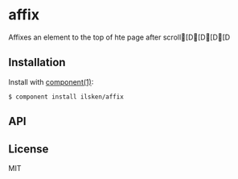 
# affix

  Affixes an element to the top of hte page after scroll[D[D[D[D

## Installation

  Install with [component(1)](http://component.io):

    $ component install ilsken/affix

## API



## License

  MIT
